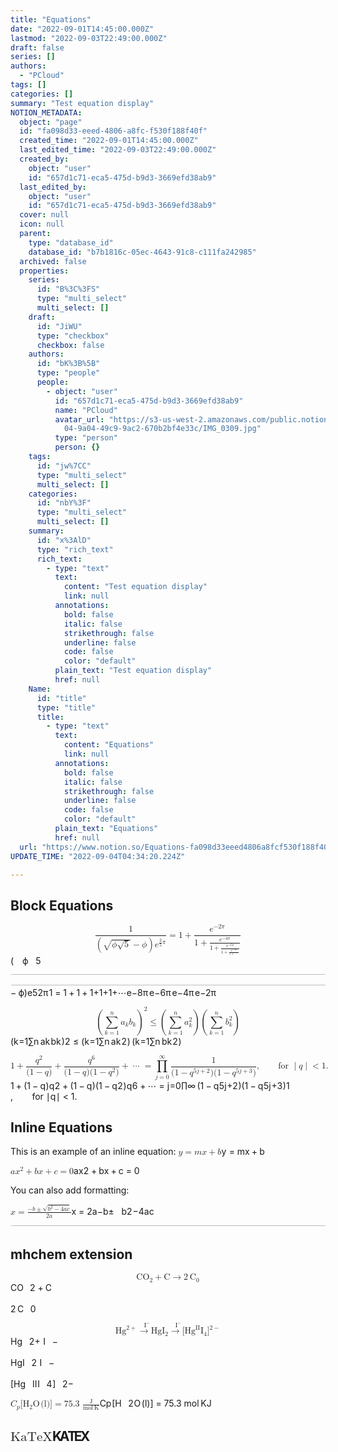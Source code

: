 ```yaml
---
title: "Equations"
date: "2022-09-01T14:45:00.000Z"
lastmod: "2022-09-03T22:49:00.000Z"
draft: false
series: []
authors:
  - "PCloud"
tags: []
categories: []
summary: "Test equation display"
NOTION_METADATA:
  object: "page"
  id: "fa098d33-eeed-4806-a8fc-f530f188f40f"
  created_time: "2022-09-01T14:45:00.000Z"
  last_edited_time: "2022-09-03T22:49:00.000Z"
  created_by:
    object: "user"
    id: "657d1c71-eca5-475d-b9d3-3669efd38ab9"
  last_edited_by:
    object: "user"
    id: "657d1c71-eca5-475d-b9d3-3669efd38ab9"
  cover: null
  icon: null
  parent:
    type: "database_id"
    database_id: "b7b1816c-05ec-4643-91c8-c111fa242985"
  archived: false
  properties:
    series:
      id: "B%3C%3FS"
      type: "multi_select"
      multi_select: []
    draft:
      id: "JiWU"
      type: "checkbox"
      checkbox: false
    authors:
      id: "bK%3B%5B"
      type: "people"
      people:
        - object: "user"
          id: "657d1c71-eca5-475d-b9d3-3669efd38ab9"
          name: "PCloud"
          avatar_url: "https://s3-us-west-2.amazonaws.com/public.notion-static.com/1a0f7d\
            04-9a04-49c9-9ac2-670b2bf4e33c/IMG_0309.jpg"
          type: "person"
          person: {}
    tags:
      id: "jw%7CC"
      type: "multi_select"
      multi_select: []
    categories:
      id: "nbY%3F"
      type: "multi_select"
      multi_select: []
    summary:
      id: "x%3AlD"
      type: "rich_text"
      rich_text:
        - type: "text"
          text:
            content: "Test equation display"
            link: null
          annotations:
            bold: false
            italic: false
            strikethrough: false
            underline: false
            code: false
            color: "default"
          plain_text: "Test equation display"
          href: null
    Name:
      id: "title"
      type: "title"
      title:
        - type: "text"
          text:
            content: "Equations"
            link: null
          annotations:
            bold: false
            italic: false
            strikethrough: false
            underline: false
            code: false
            color: "default"
          plain_text: "Equations"
          href: null
  url: "https://www.notion.so/Equations-fa098d33eeed4806a8fcf530f188f40f"
UPDATE_TIME: "2022-09-04T04:34:20.224Z"

---
```

<link rel="stylesheet" href="https://cdn.jsdelivr.net/npm/katex@0.16.2/dist/katex.min.css" integrity="sha384-bYdxxUwYipFNohQlHt0bjN/LCpueqWz13HufFEV1SUatKs1cm4L6fFgCi1jT643X" crossorigin="anonymous">


## Block Equations


<span class="katex-display"><span class="katex"><span class="katex-mathml"><math xmlns="http://www.w3.org/1998/Math/MathML" display="block"><semantics><mrow><mstyle scriptlevel="0" displaystyle="true"><mfrac><mn>1</mn><mrow><mo fence="true" stretchy="true" minsize="1.8em" maxsize="1.8em">(</mo><msqrt><mrow><mi>ϕ</mi><msqrt><mn>5</mn></msqrt></mrow></msqrt><mo>−</mo><mi>ϕ</mi><mo fence="true" stretchy="true" minsize="1.8em" maxsize="1.8em">)</mo><msup><mi>e</mi><mrow><mfrac><mn>2</mn><mn>5</mn></mfrac><mi>π</mi></mrow></msup></mrow></mfrac><mo>=</mo><mn>1</mn><mo>+</mo><mfrac><msup><mi>e</mi><mrow><mo>−</mo><mn>2</mn><mi>π</mi></mrow></msup><mrow><mn>1</mn><mo>+</mo><mfrac><msup><mi>e</mi><mrow><mo>−</mo><mn>4</mn><mi>π</mi></mrow></msup><mrow><mn>1</mn><mo>+</mo><mfrac><msup><mi>e</mi><mrow><mo>−</mo><mn>6</mn><mi>π</mi></mrow></msup><mrow><mn>1</mn><mo>+</mo><mfrac><msup><mi>e</mi><mrow><mo>−</mo><mn>8</mn><mi>π</mi></mrow></msup><mrow><mn>1</mn><mo>+</mo><mo>⋯</mo></mrow></mfrac></mrow></mfrac></mrow></mfrac></mrow></mfrac></mstyle></mrow><annotation encoding="application/x-tex">\displaystyle \frac{1}{\Bigl(\sqrt{\phi \sqrt{5}}-\phi\Bigr) e^{\frac25 \pi}} = 1+\frac{e^{-2\pi}} {1+\frac{e^{-4\pi}} {1+\frac{e^{-6\pi}} {1+\frac{e^{-8\pi}} {1+\cdots} } } }</annotation></semantics></math></span><span class="katex-html" aria-hidden="true"><span class="base"><span class="strut" style="height:3.0115em;vertical-align:-1.69em;"></span><span class="mord"><span class="mopen nulldelimiter"></span><span class="mfrac"><span class="vlist-t vlist-t2"><span class="vlist-r"><span class="vlist" style="height:1.3214em;"><span style="top:-2.11em;"><span class="pstrut" style="height:3.15em;"></span><span class="mord"><span class="mopen"><span class="delimsizing size2">(</span></span><span class="mord sqrt"><span class="vlist-t vlist-t2"><span class="vlist-r"><span class="vlist" style="height:1.0414em;"><span class="svg-align" style="top:-3.2em;"><span class="pstrut" style="height:3.2em;"></span><span class="mord" style="padding-left:1em;"><span class="mord mathnormal">ϕ</span><span class="mord sqrt"><span class="vlist-t vlist-t2"><span class="vlist-r"><span class="vlist" style="height:0.9072em;"><span class="svg-align" style="top:-3em;"><span class="pstrut" style="height:3em;"></span><span class="mord" style="padding-left:0.833em;"><span class="mord">5</span></span></span><span style="top:-2.8672em;"><span class="pstrut" style="height:3em;"></span><span class="hide-tail" style="min-width:0.853em;height:1.08em;"><svg xmlns="http://www.w3.org/2000/svg" width='400em' height='1.08em' viewBox='0 0 400000 1080' preserveAspectRatio='xMinYMin slice'><path d='M95,702
c-2.7,0,-7.17,-2.7,-13.5,-8c-5.8,-5.3,-9.5,-10,-9.5,-14
c0,-2,0.3,-3.3,1,-4c1.3,-2.7,23.83,-20.7,67.5,-54
c44.2,-33.3,65.8,-50.3,66.5,-51c1.3,-1.3,3,-2,5,-2c4.7,0,8.7,3.3,12,10
s173,378,173,378c0.7,0,35.3,-71,104,-213c68.7,-142,137.5,-285,206.5,-429
c69,-144,104.5,-217.7,106.5,-221
l0 -0
c5.3,-9.3,12,-14,20,-14
H400000v40H845.2724
s-225.272,467,-225.272,467s-235,486,-235,486c-2.7,4.7,-9,7,-19,7
c-6,0,-10,-1,-12,-3s-194,-422,-194,-422s-65,47,-65,47z
M834 80h400000v40h-400000z'/></svg></span></span></span><span class="vlist-s">​</span></span><span class="vlist-r"><span class="vlist" style="height:0.1328em;"><span></span></span></span></span></span></span></span><span style="top:-3.0014em;"><span class="pstrut" style="height:3.2em;"></span><span class="hide-tail" style="min-width:1.02em;height:1.28em;"><svg xmlns="http://www.w3.org/2000/svg" width='400em' height='1.28em' viewBox='0 0 400000 1296' preserveAspectRatio='xMinYMin slice'><path d='M263,681c0.7,0,18,39.7,52,119
c34,79.3,68.167,158.7,102.5,238c34.3,79.3,51.8,119.3,52.5,120
c340,-704.7,510.7,-1060.3,512,-1067
l0 -0
c4.7,-7.3,11,-11,19,-11
H40000v40H1012.3
s-271.3,567,-271.3,567c-38.7,80.7,-84,175,-136,283c-52,108,-89.167,185.3,-111.5,232
c-22.3,46.7,-33.8,70.3,-34.5,71c-4.7,4.7,-12.3,7,-23,7s-12,-1,-12,-1
s-109,-253,-109,-253c-72.7,-168,-109.3,-252,-110,-252c-10.7,8,-22,16.7,-34,26
c-22,17.3,-33.3,26,-34,26s-26,-26,-26,-26s76,-59,76,-59s76,-60,76,-60z
M1001 80h400000v40h-400000z'/></svg></span></span></span><span class="vlist-s">​</span></span><span class="vlist-r"><span class="vlist" style="height:0.1986em;"><span></span></span></span></span></span><span class="mspace" style="margin-right:0.2222em;"></span><span class="mbin">−</span><span class="mspace" style="margin-right:0.2222em;"></span><span class="mord mathnormal">ϕ</span><span class="mclose"><span class="delimsizing size2">)</span></span><span class="mord"><span class="mord mathnormal">e</span><span class="msupsub"><span class="vlist-t"><span class="vlist-r"><span class="vlist" style="height:0.9396em;"><span style="top:-3.3486em;margin-right:0.05em;"><span class="pstrut" style="height:3em;"></span><span class="sizing reset-size6 size3 mtight"><span class="mord mtight"><span class="mord mtight"><span class="mopen nulldelimiter sizing reset-size3 size6"></span><span class="mfrac"><span class="vlist-t vlist-t2"><span class="vlist-r"><span class="vlist" style="height:0.8443em;"><span style="top:-2.656em;"><span class="pstrut" style="height:3em;"></span><span class="sizing reset-size3 size1 mtight"><span class="mord mtight"><span class="mord mtight">5</span></span></span></span><span style="top:-3.2255em;"><span class="pstrut" style="height:3em;"></span><span class="frac-line mtight" style="border-bottom-width:0.049em;"></span></span><span style="top:-3.384em;"><span class="pstrut" style="height:3em;"></span><span class="sizing reset-size3 size1 mtight"><span class="mord mtight"><span class="mord mtight">2</span></span></span></span></span><span class="vlist-s">​</span></span><span class="vlist-r"><span class="vlist" style="height:0.344em;"><span></span></span></span></span></span><span class="mclose nulldelimiter sizing reset-size3 size6"></span></span><span class="mord mathnormal mtight" style="margin-right:0.03588em;">π</span></span></span></span></span></span></span></span></span></span></span><span style="top:-3.38em;"><span class="pstrut" style="height:3.15em;"></span><span class="frac-line" style="border-bottom-width:0.04em;"></span></span><span style="top:-3.827em;"><span class="pstrut" style="height:3.15em;"></span><span class="mord"><span class="mord">1</span></span></span></span><span class="vlist-s">​</span></span><span class="vlist-r"><span class="vlist" style="height:1.69em;"><span></span></span></span></span></span><span class="mclose nulldelimiter"></span></span><span class="mspace" style="margin-right:0.2778em;"></span><span class="mrel">=</span><span class="mspace" style="margin-right:0.2778em;"></span></span><span class="base"><span class="strut" style="height:0.7278em;vertical-align:-0.0833em;"></span><span class="mord">1</span><span class="mspace" style="margin-right:0.2222em;"></span><span class="mbin">+</span><span class="mspace" style="margin-right:0.2222em;"></span></span><span class="base"><span class="strut" style="height:3.6924em;vertical-align:-2.2013em;"></span><span class="mord"><span class="mopen nulldelimiter"></span><span class="mfrac"><span class="vlist-t vlist-t2"><span class="vlist-r"><span class="vlist" style="height:1.4911em;"><span style="top:-2.1936em;"><span class="pstrut" style="height:3em;"></span><span class="mord"><span class="mord">1</span><span class="mspace" style="margin-right:0.2222em;"></span><span class="mbin">+</span><span class="mspace" style="margin-right:0.2222em;"></span><span class="mord"><span class="mopen nulldelimiter"></span><span class="mfrac"><span class="vlist-t vlist-t2"><span class="vlist-r"><span class="vlist" style="height:0.9164em;"><span style="top:-2.452em;"><span class="pstrut" style="height:3em;"></span><span class="sizing reset-size6 size3 mtight"><span class="mord mtight"><span class="mord mtight">1</span><span class="mbin mtight">+</span><span class="mord mtight"><span class="mopen nulldelimiter sizing reset-size3 size6"></span><span class="mfrac"><span class="vlist-t vlist-t2"><span class="vlist-r"><span class="vlist" style="height:1.0543em;"><span style="top:-2.2298em;"><span class="pstrut" style="height:3em;"></span><span class="sizing reset-size3 size1 mtight"><span class="mord mtight"><span class="mord mtight">1</span><span class="mbin mtight">+</span><span class="mord mtight"><span class="mopen nulldelimiter sizing reset-size1 size6"></span><span class="mfrac"><span class="vlist-t vlist-t2"><span class="vlist-r"><span class="vlist" style="height:1.3254em;"><span style="top:-2.468em;"><span class="pstrut" style="height:3em;"></span><span class="mord mtight"><span class="mord mtight">1</span><span class="mbin mtight">+</span><span class="minner mtight">⋯</span></span></span><span style="top:-3.2255em;"><span class="pstrut" style="height:3em;"></span><span class="frac-line mtight" style="border-bottom-width:0.049em;"></span></span><span style="top:-3.387em;"><span class="pstrut" style="height:3em;"></span><span class="mord mtight"><span class="mord mtight"><span class="mord mathnormal mtight">e</span><span class="msupsub"><span class="vlist-t"><span class="vlist-r"><span class="vlist" style="height:0.9384em;"><span style="top:-2.9384em;margin-right:0.1em;"><span class="pstrut" style="height:2.6444em;"></span><span class="mord mtight"><span class="mord mtight">−</span><span class="mord mtight">8</span><span class="mord mathnormal mtight" style="margin-right:0.03588em;">π</span></span></span></span></span></span></span></span></span></span></span><span class="vlist-s">​</span></span><span class="vlist-r"><span class="vlist" style="height:0.6153em;"><span></span></span></span></span></span><span class="mclose nulldelimiter sizing reset-size1 size6"></span></span></span></span></span><span style="top:-3.2255em;"><span class="pstrut" style="height:3em;"></span><span class="frac-line mtight" style="border-bottom-width:0.049em;"></span></span><span style="top:-3.384em;"><span class="pstrut" style="height:3em;"></span><span class="sizing reset-size3 size1 mtight"><span class="mord mtight"><span class="mord mtight"><span class="mord mathnormal mtight">e</span><span class="msupsub"><span class="vlist-t"><span class="vlist-r"><span class="vlist" style="height:0.9384em;"><span style="top:-2.9384em;margin-right:0.1em;"><span class="pstrut" style="height:2.6444em;"></span><span class="mord mtight"><span class="mord mtight">−</span><span class="mord mtight">6</span><span class="mord mathnormal mtight" style="margin-right:0.03588em;">π</span></span></span></span></span></span></span></span></span></span></span></span><span class="vlist-s">​</span></span><span class="vlist-r"><span class="vlist" style="height:1.2098em;"><span></span></span></span></span></span><span class="mclose nulldelimiter sizing reset-size3 size6"></span></span></span></span></span><span style="top:-3.23em;"><span class="pstrut" style="height:3em;"></span><span class="frac-line" style="border-bottom-width:0.04em;"></span></span><span style="top:-3.394em;"><span class="pstrut" style="height:3em;"></span><span class="sizing reset-size6 size3 mtight"><span class="mord mtight"><span class="mord mtight"><span class="mord mathnormal mtight">e</span><span class="msupsub"><span class="vlist-t"><span class="vlist-r"><span class="vlist" style="height:0.7463em;"><span style="top:-2.786em;margin-right:0.0714em;"><span class="pstrut" style="height:2.5em;"></span><span class="sizing reset-size3 size1 mtight"><span class="mord mtight"><span class="mord mtight">−</span><span class="mord mtight">4</span><span class="mord mathnormal mtight" style="margin-right:0.03588em;">π</span></span></span></span></span></span></span></span></span></span></span></span></span><span class="vlist-s">​</span></span><span class="vlist-r"><span class="vlist" style="height:1.3949em;"><span></span></span></span></span></span><span class="mclose nulldelimiter"></span></span></span></span><span style="top:-3.23em;"><span class="pstrut" style="height:3em;"></span><span class="frac-line" style="border-bottom-width:0.04em;"></span></span><span style="top:-3.677em;"><span class="pstrut" style="height:3em;"></span><span class="mord"><span class="mord"><span class="mord mathnormal">e</span><span class="msupsub"><span class="vlist-t"><span class="vlist-r"><span class="vlist" style="height:0.8141em;"><span style="top:-3.063em;margin-right:0.05em;"><span class="pstrut" style="height:2.7em;"></span><span class="sizing reset-size6 size3 mtight"><span class="mord mtight"><span class="mord mtight">−</span><span class="mord mtight">2</span><span class="mord mathnormal mtight" style="margin-right:0.03588em;">π</span></span></span></span></span></span></span></span></span></span></span></span><span class="vlist-s">​</span></span><span class="vlist-r"><span class="vlist" style="height:2.2013em;"><span></span></span></span></span></span><span class="mclose nulldelimiter"></span></span></span></span></span></span>


<span class="katex-display"><span class="katex"><span class="katex-mathml"><math xmlns="http://www.w3.org/1998/Math/MathML" display="block"><semantics><mrow><mstyle scriptlevel="0" displaystyle="true"><msup><mrow><mo fence="true">(</mo><munderover><mo>∑</mo><mrow><mi>k</mi><mo>=</mo><mn>1</mn></mrow><mi>n</mi></munderover><msub><mi>a</mi><mi>k</mi></msub><msub><mi>b</mi><mi>k</mi></msub><mo fence="true">)</mo></mrow><mn>2</mn></msup><mo>≤</mo><mrow><mo fence="true">(</mo><munderover><mo>∑</mo><mrow><mi>k</mi><mo>=</mo><mn>1</mn></mrow><mi>n</mi></munderover><msubsup><mi>a</mi><mi>k</mi><mn>2</mn></msubsup><mo fence="true">)</mo></mrow><mrow><mo fence="true">(</mo><munderover><mo>∑</mo><mrow><mi>k</mi><mo>=</mo><mn>1</mn></mrow><mi>n</mi></munderover><msubsup><mi>b</mi><mi>k</mi><mn>2</mn></msubsup><mo fence="true">)</mo></mrow></mstyle></mrow><annotation encoding="application/x-tex">\displaystyle \left( \sum_{k=1}^n a_k b_k \right)^2 \leq \left( \sum_{k=1}^n a_k^2 \right) \left( \sum_{k=1}^n b_k^2 \right)</annotation></semantics></math></span><span class="katex-html" aria-hidden="true"><span class="base"><span class="strut" style="height:3.2561em;vertical-align:-1.3021em;"></span><span class="minner"><span class="minner"><span class="mopen delimcenter" style="top:0em;"><span class="delimsizing size4">(</span></span><span class="mop op-limits"><span class="vlist-t vlist-t2"><span class="vlist-r"><span class="vlist" style="height:1.6514em;"><span style="top:-1.8479em;margin-left:0em;"><span class="pstrut" style="height:3.05em;"></span><span class="sizing reset-size6 size3 mtight"><span class="mord mtight"><span class="mord mathnormal mtight" style="margin-right:0.03148em;">k</span><span class="mrel mtight">=</span><span class="mord mtight">1</span></span></span></span><span style="top:-3.05em;"><span class="pstrut" style="height:3.05em;"></span><span><span class="mop op-symbol large-op">∑</span></span></span><span style="top:-4.3em;margin-left:0em;"><span class="pstrut" style="height:3.05em;"></span><span class="sizing reset-size6 size3 mtight"><span class="mord mathnormal mtight">n</span></span></span></span><span class="vlist-s">​</span></span><span class="vlist-r"><span class="vlist" style="height:1.3021em;"><span></span></span></span></span></span><span class="mspace" style="margin-right:0.1667em;"></span><span class="mord"><span class="mord mathnormal">a</span><span class="msupsub"><span class="vlist-t vlist-t2"><span class="vlist-r"><span class="vlist" style="height:0.3361em;"><span style="top:-2.55em;margin-left:0em;margin-right:0.05em;"><span class="pstrut" style="height:2.7em;"></span><span class="sizing reset-size6 size3 mtight"><span class="mord mathnormal mtight" style="margin-right:0.03148em;">k</span></span></span></span><span class="vlist-s">​</span></span><span class="vlist-r"><span class="vlist" style="height:0.15em;"><span></span></span></span></span></span></span><span class="mord"><span class="mord mathnormal">b</span><span class="msupsub"><span class="vlist-t vlist-t2"><span class="vlist-r"><span class="vlist" style="height:0.3361em;"><span style="top:-2.55em;margin-left:0em;margin-right:0.05em;"><span class="pstrut" style="height:2.7em;"></span><span class="sizing reset-size6 size3 mtight"><span class="mord mathnormal mtight" style="margin-right:0.03148em;">k</span></span></span></span><span class="vlist-s">​</span></span><span class="vlist-r"><span class="vlist" style="height:0.15em;"><span></span></span></span></span></span></span><span class="mclose delimcenter" style="top:0em;"><span class="delimsizing size4">)</span></span></span><span class="msupsub"><span class="vlist-t"><span class="vlist-r"><span class="vlist" style="height:1.954em;"><span style="top:-4.2029em;margin-right:0.05em;"><span class="pstrut" style="height:2.7em;"></span><span class="sizing reset-size6 size3 mtight"><span class="mord mtight">2</span></span></span></span></span></span></span></span><span class="mspace" style="margin-right:0.2778em;"></span><span class="mrel">≤</span><span class="mspace" style="margin-right:0.2778em;"></span></span><span class="base"><span class="strut" style="height:3.0521em;vertical-align:-1.3021em;"></span><span class="minner"><span class="mopen delimcenter" style="top:0em;"><span class="delimsizing size4">(</span></span><span class="mop op-limits"><span class="vlist-t vlist-t2"><span class="vlist-r"><span class="vlist" style="height:1.6514em;"><span style="top:-1.8479em;margin-left:0em;"><span class="pstrut" style="height:3.05em;"></span><span class="sizing reset-size6 size3 mtight"><span class="mord mtight"><span class="mord mathnormal mtight" style="margin-right:0.03148em;">k</span><span class="mrel mtight">=</span><span class="mord mtight">1</span></span></span></span><span style="top:-3.05em;"><span class="pstrut" style="height:3.05em;"></span><span><span class="mop op-symbol large-op">∑</span></span></span><span style="top:-4.3em;margin-left:0em;"><span class="pstrut" style="height:3.05em;"></span><span class="sizing reset-size6 size3 mtight"><span class="mord mathnormal mtight">n</span></span></span></span><span class="vlist-s">​</span></span><span class="vlist-r"><span class="vlist" style="height:1.3021em;"><span></span></span></span></span></span><span class="mspace" style="margin-right:0.1667em;"></span><span class="mord"><span class="mord mathnormal">a</span><span class="msupsub"><span class="vlist-t vlist-t2"><span class="vlist-r"><span class="vlist" style="height:0.8641em;"><span style="top:-2.453em;margin-left:0em;margin-right:0.05em;"><span class="pstrut" style="height:2.7em;"></span><span class="sizing reset-size6 size3 mtight"><span class="mord mathnormal mtight" style="margin-right:0.03148em;">k</span></span></span><span style="top:-3.113em;margin-right:0.05em;"><span class="pstrut" style="height:2.7em;"></span><span class="sizing reset-size6 size3 mtight"><span class="mord mtight">2</span></span></span></span><span class="vlist-s">​</span></span><span class="vlist-r"><span class="vlist" style="height:0.247em;"><span></span></span></span></span></span></span><span class="mclose delimcenter" style="top:0em;"><span class="delimsizing size4">)</span></span></span><span class="mspace" style="margin-right:0.1667em;"></span><span class="minner"><span class="mopen delimcenter" style="top:0em;"><span class="delimsizing size4">(</span></span><span class="mop op-limits"><span class="vlist-t vlist-t2"><span class="vlist-r"><span class="vlist" style="height:1.6514em;"><span style="top:-1.8479em;margin-left:0em;"><span class="pstrut" style="height:3.05em;"></span><span class="sizing reset-size6 size3 mtight"><span class="mord mtight"><span class="mord mathnormal mtight" style="margin-right:0.03148em;">k</span><span class="mrel mtight">=</span><span class="mord mtight">1</span></span></span></span><span style="top:-3.05em;"><span class="pstrut" style="height:3.05em;"></span><span><span class="mop op-symbol large-op">∑</span></span></span><span style="top:-4.3em;margin-left:0em;"><span class="pstrut" style="height:3.05em;"></span><span class="sizing reset-size6 size3 mtight"><span class="mord mathnormal mtight">n</span></span></span></span><span class="vlist-s">​</span></span><span class="vlist-r"><span class="vlist" style="height:1.3021em;"><span></span></span></span></span></span><span class="mspace" style="margin-right:0.1667em;"></span><span class="mord"><span class="mord mathnormal">b</span><span class="msupsub"><span class="vlist-t vlist-t2"><span class="vlist-r"><span class="vlist" style="height:0.8641em;"><span style="top:-2.453em;margin-left:0em;margin-right:0.05em;"><span class="pstrut" style="height:2.7em;"></span><span class="sizing reset-size6 size3 mtight"><span class="mord mathnormal mtight" style="margin-right:0.03148em;">k</span></span></span><span style="top:-3.113em;margin-right:0.05em;"><span class="pstrut" style="height:2.7em;"></span><span class="sizing reset-size6 size3 mtight"><span class="mord mtight">2</span></span></span></span><span class="vlist-s">​</span></span><span class="vlist-r"><span class="vlist" style="height:0.247em;"><span></span></span></span></span></span></span><span class="mclose delimcenter" style="top:0em;"><span class="delimsizing size4">)</span></span></span></span></span></span></span>


<span class="katex-display"><span class="katex"><span class="katex-mathml"><math xmlns="http://www.w3.org/1998/Math/MathML" display="block"><semantics><mrow><mstyle scriptlevel="0" displaystyle="true"><mrow><mn>1</mn><mo>+</mo><mfrac><msup><mi>q</mi><mn>2</mn></msup><mrow><mo stretchy="false">(</mo><mn>1</mn><mo>−</mo><mi>q</mi><mo stretchy="false">)</mo></mrow></mfrac><mo>+</mo><mfrac><msup><mi>q</mi><mn>6</mn></msup><mrow><mo stretchy="false">(</mo><mn>1</mn><mo>−</mo><mi>q</mi><mo stretchy="false">)</mo><mo stretchy="false">(</mo><mn>1</mn><mo>−</mo><msup><mi>q</mi><mn>2</mn></msup><mo stretchy="false">)</mo></mrow></mfrac><mo>+</mo><mo>⋯</mo></mrow><mo>=</mo><munderover><mo>∏</mo><mrow><mi>j</mi><mo>=</mo><mn>0</mn></mrow><mi mathvariant="normal">∞</mi></munderover><mfrac><mn>1</mn><mrow><mo stretchy="false">(</mo><mn>1</mn><mo>−</mo><msup><mi>q</mi><mrow><mn>5</mn><mi>j</mi><mo>+</mo><mn>2</mn></mrow></msup><mo stretchy="false">)</mo><mo stretchy="false">(</mo><mn>1</mn><mo>−</mo><msup><mi>q</mi><mrow><mn>5</mn><mi>j</mi><mo>+</mo><mn>3</mn></mrow></msup><mo stretchy="false">)</mo></mrow></mfrac><mo separator="true">,</mo><mspace width="1em"/><mspace width="1em"/><mtext>for </mtext><mo stretchy="false">∣</mo><mi>q</mi><mo stretchy="false">∣</mo><mo>&lt;</mo><mn>1.</mn></mstyle></mrow><annotation encoding="application/x-tex">\displaystyle {1 +  \frac{q^2}{(1-q)}+\frac{q^6}{(1-q)(1-q^2)}+\cdots }= \prod_{j=0}^{\infty}\frac{1}{(1-q^{5j+2})(1-q^{5j+3})}, \quad\quad \text{for }\lvert q\rvert&lt;1.</annotation></semantics></math></span><span class="katex-html" aria-hidden="true"><span class="base"><span class="strut" style="height:2.4271em;vertical-align:-0.936em;"></span><span class="mord"><span class="mord">1</span><span class="mspace" style="margin-right:0.2222em;"></span><span class="mbin">+</span><span class="mspace" style="margin-right:0.2222em;"></span><span class="mord"><span class="mopen nulldelimiter"></span><span class="mfrac"><span class="vlist-t vlist-t2"><span class="vlist-r"><span class="vlist" style="height:1.4911em;"><span style="top:-2.314em;"><span class="pstrut" style="height:3em;"></span><span class="mord"><span class="mopen">(</span><span class="mord">1</span><span class="mspace" style="margin-right:0.2222em;"></span><span class="mbin">−</span><span class="mspace" style="margin-right:0.2222em;"></span><span class="mord mathnormal" style="margin-right:0.03588em;">q</span><span class="mclose">)</span></span></span><span style="top:-3.23em;"><span class="pstrut" style="height:3em;"></span><span class="frac-line" style="border-bottom-width:0.04em;"></span></span><span style="top:-3.677em;"><span class="pstrut" style="height:3em;"></span><span class="mord"><span class="mord"><span class="mord mathnormal" style="margin-right:0.03588em;">q</span><span class="msupsub"><span class="vlist-t"><span class="vlist-r"><span class="vlist" style="height:0.8141em;"><span style="top:-3.063em;margin-right:0.05em;"><span class="pstrut" style="height:2.7em;"></span><span class="sizing reset-size6 size3 mtight"><span class="mord mtight">2</span></span></span></span></span></span></span></span></span></span></span><span class="vlist-s">​</span></span><span class="vlist-r"><span class="vlist" style="height:0.936em;"><span></span></span></span></span></span><span class="mclose nulldelimiter"></span></span><span class="mspace" style="margin-right:0.2222em;"></span><span class="mbin">+</span><span class="mspace" style="margin-right:0.2222em;"></span><span class="mord"><span class="mopen nulldelimiter"></span><span class="mfrac"><span class="vlist-t vlist-t2"><span class="vlist-r"><span class="vlist" style="height:1.4911em;"><span style="top:-2.314em;"><span class="pstrut" style="height:3em;"></span><span class="mord"><span class="mopen">(</span><span class="mord">1</span><span class="mspace" style="margin-right:0.2222em;"></span><span class="mbin">−</span><span class="mspace" style="margin-right:0.2222em;"></span><span class="mord mathnormal" style="margin-right:0.03588em;">q</span><span class="mclose">)</span><span class="mopen">(</span><span class="mord">1</span><span class="mspace" style="margin-right:0.2222em;"></span><span class="mbin">−</span><span class="mspace" style="margin-right:0.2222em;"></span><span class="mord"><span class="mord mathnormal" style="margin-right:0.03588em;">q</span><span class="msupsub"><span class="vlist-t"><span class="vlist-r"><span class="vlist" style="height:0.7401em;"><span style="top:-2.989em;margin-right:0.05em;"><span class="pstrut" style="height:2.7em;"></span><span class="sizing reset-size6 size3 mtight"><span class="mord mtight">2</span></span></span></span></span></span></span></span><span class="mclose">)</span></span></span><span style="top:-3.23em;"><span class="pstrut" style="height:3em;"></span><span class="frac-line" style="border-bottom-width:0.04em;"></span></span><span style="top:-3.677em;"><span class="pstrut" style="height:3em;"></span><span class="mord"><span class="mord"><span class="mord mathnormal" style="margin-right:0.03588em;">q</span><span class="msupsub"><span class="vlist-t"><span class="vlist-r"><span class="vlist" style="height:0.8141em;"><span style="top:-3.063em;margin-right:0.05em;"><span class="pstrut" style="height:2.7em;"></span><span class="sizing reset-size6 size3 mtight"><span class="mord mtight">6</span></span></span></span></span></span></span></span></span></span></span><span class="vlist-s">​</span></span><span class="vlist-r"><span class="vlist" style="height:0.936em;"><span></span></span></span></span></span><span class="mclose nulldelimiter"></span></span><span class="mspace" style="margin-right:0.2222em;"></span><span class="mbin">+</span><span class="mspace" style="margin-right:0.2222em;"></span><span class="minner">⋯</span></span><span class="mspace" style="margin-right:0.2778em;"></span><span class="mrel">=</span><span class="mspace" style="margin-right:0.2778em;"></span></span><span class="base"><span class="strut" style="height:3.0652em;vertical-align:-1.4138em;"></span><span class="mop op-limits"><span class="vlist-t vlist-t2"><span class="vlist-r"><span class="vlist" style="height:1.6514em;"><span style="top:-1.8723em;margin-left:0em;"><span class="pstrut" style="height:3.05em;"></span><span class="sizing reset-size6 size3 mtight"><span class="mord mtight"><span class="mord mathnormal mtight" style="margin-right:0.05724em;">j</span><span class="mrel mtight">=</span><span class="mord mtight">0</span></span></span></span><span style="top:-3.05em;"><span class="pstrut" style="height:3.05em;"></span><span><span class="mop op-symbol large-op">∏</span></span></span><span style="top:-4.3em;margin-left:0em;"><span class="pstrut" style="height:3.05em;"></span><span class="sizing reset-size6 size3 mtight"><span class="mord mtight"><span class="mord mtight">∞</span></span></span></span></span><span class="vlist-s">​</span></span><span class="vlist-r"><span class="vlist" style="height:1.4138em;"><span></span></span></span></span></span><span class="mspace" style="margin-right:0.1667em;"></span><span class="mord"><span class="mopen nulldelimiter"></span><span class="mfrac"><span class="vlist-t vlist-t2"><span class="vlist-r"><span class="vlist" style="height:1.3214em;"><span style="top:-2.314em;"><span class="pstrut" style="height:3em;"></span><span class="mord"><span class="mopen">(</span><span class="mord">1</span><span class="mspace" style="margin-right:0.2222em;"></span><span class="mbin">−</span><span class="mspace" style="margin-right:0.2222em;"></span><span class="mord"><span class="mord mathnormal" style="margin-right:0.03588em;">q</span><span class="msupsub"><span class="vlist-t"><span class="vlist-r"><span class="vlist" style="height:0.7507em;"><span style="top:-2.989em;margin-right:0.05em;"><span class="pstrut" style="height:2.7em;"></span><span class="sizing reset-size6 size3 mtight"><span class="mord mtight"><span class="mord mtight">5</span><span class="mord mathnormal mtight" style="margin-right:0.05724em;">j</span><span class="mbin mtight">+</span><span class="mord mtight">2</span></span></span></span></span></span></span></span></span><span class="mclose">)</span><span class="mopen">(</span><span class="mord">1</span><span class="mspace" style="margin-right:0.2222em;"></span><span class="mbin">−</span><span class="mspace" style="margin-right:0.2222em;"></span><span class="mord"><span class="mord mathnormal" style="margin-right:0.03588em;">q</span><span class="msupsub"><span class="vlist-t"><span class="vlist-r"><span class="vlist" style="height:0.7507em;"><span style="top:-2.989em;margin-right:0.05em;"><span class="pstrut" style="height:2.7em;"></span><span class="sizing reset-size6 size3 mtight"><span class="mord mtight"><span class="mord mtight">5</span><span class="mord mathnormal mtight" style="margin-right:0.05724em;">j</span><span class="mbin mtight">+</span><span class="mord mtight">3</span></span></span></span></span></span></span></span></span><span class="mclose">)</span></span></span><span style="top:-3.23em;"><span class="pstrut" style="height:3em;"></span><span class="frac-line" style="border-bottom-width:0.04em;"></span></span><span style="top:-3.677em;"><span class="pstrut" style="height:3em;"></span><span class="mord"><span class="mord">1</span></span></span></span><span class="vlist-s">​</span></span><span class="vlist-r"><span class="vlist" style="height:0.936em;"><span></span></span></span></span></span><span class="mclose nulldelimiter"></span></span><span class="mpunct">,</span><span class="mspace" style="margin-right:1em;"></span><span class="mspace" style="margin-right:1em;"></span><span class="mspace" style="margin-right:0.1667em;"></span><span class="mord text"><span class="mord">for </span></span><span class="mopen">∣</span><span class="mord mathnormal" style="margin-right:0.03588em;">q</span><span class="mclose">∣</span><span class="mspace" style="margin-right:0.2778em;"></span><span class="mrel">&lt;</span><span class="mspace" style="margin-right:0.2778em;"></span></span><span class="base"><span class="strut" style="height:0.6444em;"></span><span class="mord">1.</span></span></span></span></span>


## Inline Equations


This is an example of an inline equation: <span class="katex"><span class="katex-mathml"><math xmlns="http://www.w3.org/1998/Math/MathML"><semantics><mrow><mi>y</mi><mo>=</mo><mi>m</mi><mi>x</mi><mo>+</mo><mi>b</mi></mrow><annotation encoding="application/x-tex">y = mx + b</annotation></semantics></math></span><span class="katex-html" aria-hidden="true"><span class="base"><span class="strut" style="height:0.625em;vertical-align:-0.1944em;"></span><span class="mord mathnormal" style="margin-right:0.03588em;">y</span><span class="mspace" style="margin-right:0.2778em;"></span><span class="mrel">=</span><span class="mspace" style="margin-right:0.2778em;"></span></span><span class="base"><span class="strut" style="height:0.6667em;vertical-align:-0.0833em;"></span><span class="mord mathnormal">m</span><span class="mord mathnormal">x</span><span class="mspace" style="margin-right:0.2222em;"></span><span class="mbin">+</span><span class="mspace" style="margin-right:0.2222em;"></span></span><span class="base"><span class="strut" style="height:0.6944em;"></span><span class="mord mathnormal">b</span></span></span></span>


<span class="katex"><span class="katex-mathml"><math xmlns="http://www.w3.org/1998/Math/MathML"><semantics><mrow><mi>a</mi><msup><mi>x</mi><mn>2</mn></msup><mo>+</mo><mi>b</mi><mi>x</mi><mo>+</mo><mi>c</mi><mo>=</mo><mn>0</mn></mrow><annotation encoding="application/x-tex">ax^2+bx+c=0</annotation></semantics></math></span><span class="katex-html" aria-hidden="true"><span class="base"><span class="strut" style="height:0.8974em;vertical-align:-0.0833em;"></span><span class="mord mathnormal">a</span><span class="mord"><span class="mord mathnormal">x</span><span class="msupsub"><span class="vlist-t"><span class="vlist-r"><span class="vlist" style="height:0.8141em;"><span style="top:-3.063em;margin-right:0.05em;"><span class="pstrut" style="height:2.7em;"></span><span class="sizing reset-size6 size3 mtight"><span class="mord mtight">2</span></span></span></span></span></span></span></span><span class="mspace" style="margin-right:0.2222em;"></span><span class="mbin">+</span><span class="mspace" style="margin-right:0.2222em;"></span></span><span class="base"><span class="strut" style="height:0.7778em;vertical-align:-0.0833em;"></span><span class="mord mathnormal">b</span><span class="mord mathnormal">x</span><span class="mspace" style="margin-right:0.2222em;"></span><span class="mbin">+</span><span class="mspace" style="margin-right:0.2222em;"></span></span><span class="base"><span class="strut" style="height:0.4306em;"></span><span class="mord mathnormal">c</span><span class="mspace" style="margin-right:0.2778em;"></span><span class="mrel">=</span><span class="mspace" style="margin-right:0.2778em;"></span></span><span class="base"><span class="strut" style="height:0.6444em;"></span><span class="mord">0</span></span></span></span>


You can also add formatting:


<span class="katex"><span class="katex-mathml"><math xmlns="http://www.w3.org/1998/Math/MathML"><semantics><mrow><mi>x</mi><mo>=</mo><mfrac><mrow><mo>−</mo><mi>b</mi><mo>±</mo><msqrt><mrow><msup><mi>b</mi><mn>2</mn></msup><mo>−</mo><mn>4</mn><mi>a</mi><mi>c</mi></mrow></msqrt></mrow><mrow><mn>2</mn><mi>a</mi></mrow></mfrac></mrow><annotation encoding="application/x-tex">x = \frac{-b \pm \sqrt{b^2 - 4ac}}{2a}</annotation></semantics></math></span><span class="katex-html" aria-hidden="true"><span class="base"><span class="strut" style="height:0.4306em;"></span><span class="mord mathnormal">x</span><span class="mspace" style="margin-right:0.2778em;"></span><span class="mrel">=</span><span class="mspace" style="margin-right:0.2778em;"></span></span><span class="base"><span class="strut" style="height:1.3845em;vertical-align:-0.345em;"></span><span class="mord"><span class="mopen nulldelimiter"></span><span class="mfrac"><span class="vlist-t vlist-t2"><span class="vlist-r"><span class="vlist" style="height:1.0395em;"><span style="top:-2.655em;"><span class="pstrut" style="height:3em;"></span><span class="sizing reset-size6 size3 mtight"><span class="mord mtight"><span class="mord mtight">2</span><span class="mord mathnormal mtight">a</span></span></span></span><span style="top:-3.23em;"><span class="pstrut" style="height:3em;"></span><span class="frac-line" style="border-bottom-width:0.04em;"></span></span><span style="top:-3.394em;"><span class="pstrut" style="height:3em;"></span><span class="sizing reset-size6 size3 mtight"><span class="mord mtight"><span class="mord mtight">−</span><span class="mord mathnormal mtight">b</span><span class="mbin mtight">±</span><span class="mord sqrt mtight"><span class="vlist-t vlist-t2"><span class="vlist-r"><span class="vlist" style="height:0.9221em;"><span class="svg-align" style="top:-3em;"><span class="pstrut" style="height:3em;"></span><span class="mord mtight" style="padding-left:0.833em;"><span class="mord mtight"><span class="mord mathnormal mtight">b</span><span class="msupsub"><span class="vlist-t"><span class="vlist-r"><span class="vlist" style="height:0.7463em;"><span style="top:-2.786em;margin-right:0.0714em;"><span class="pstrut" style="height:2.5em;"></span><span class="sizing reset-size3 size1 mtight"><span class="mord mtight">2</span></span></span></span></span></span></span></span><span class="mbin mtight">−</span><span class="mord mtight">4</span><span class="mord mathnormal mtight">a</span><span class="mord mathnormal mtight">c</span></span></span><span style="top:-2.8821em;"><span class="pstrut" style="height:3em;"></span><span class="hide-tail mtight" style="min-width:0.853em;height:1.08em;"><svg xmlns="http://www.w3.org/2000/svg" width='400em' height='1.08em' viewBox='0 0 400000 1080' preserveAspectRatio='xMinYMin slice'><path d='M95,702
c-2.7,0,-7.17,-2.7,-13.5,-8c-5.8,-5.3,-9.5,-10,-9.5,-14
c0,-2,0.3,-3.3,1,-4c1.3,-2.7,23.83,-20.7,67.5,-54
c44.2,-33.3,65.8,-50.3,66.5,-51c1.3,-1.3,3,-2,5,-2c4.7,0,8.7,3.3,12,10
s173,378,173,378c0.7,0,35.3,-71,104,-213c68.7,-142,137.5,-285,206.5,-429
c69,-144,104.5,-217.7,106.5,-221
l0 -0
c5.3,-9.3,12,-14,20,-14
H400000v40H845.2724
s-225.272,467,-225.272,467s-235,486,-235,486c-2.7,4.7,-9,7,-19,7
c-6,0,-10,-1,-12,-3s-194,-422,-194,-422s-65,47,-65,47z
M834 80h400000v40h-400000z'/></svg></span></span></span><span class="vlist-s">​</span></span><span class="vlist-r"><span class="vlist" style="height:0.1179em;"><span></span></span></span></span></span></span></span></span></span><span class="vlist-s">​</span></span><span class="vlist-r"><span class="vlist" style="height:0.345em;"><span></span></span></span></span></span><span class="mclose nulldelimiter"></span></span></span></span></span>


## **mhchem extension**


<span class="katex-display"><span class="katex"><span class="katex-mathml"><math xmlns="http://www.w3.org/1998/Math/MathML" display="block"><semantics><mrow><mrow><mi mathvariant="normal">C</mi><mi mathvariant="normal">O</mi></mrow><msub><mpadded width="0px"><mphantom><mi>X</mi></mphantom></mpadded><mpadded height="0px"><mn>2</mn></mpadded></msub><mrow></mrow><mo>+</mo><mrow></mrow><mi mathvariant="normal">C</mi><mover><mo stretchy="true" minsize="3.0em">→</mo><mpadded width="+0.6em" lspace="0.3em"><mrow></mrow></mpadded></mover><mn>2</mn><mtext> </mtext><mi mathvariant="normal">C</mi><msub><mpadded width="0px"><mphantom><mi>X</mi></mphantom></mpadded><mpadded height="0px"><mn>0</mn></mpadded></msub></mrow><annotation encoding="application/x-tex">\ce{CO2 + C -&gt; 2 C0}</annotation></semantics></math></span><span class="katex-html" aria-hidden="true"><span class="base"><span class="strut" style="height:0.8333em;vertical-align:-0.15em;"></span><span class="mord"><span class="mord"><span class="mord mathrm">CO</span></span><span class="mord"><span class="mord"><span class="mord rlap"><span class="inner"><span class="mord" style="color:transparent;"><span class="mord mathnormal" style="margin-right:0.07847em;color:transparent;">X</span></span></span><span class="fix"></span></span></span><span class="msupsub"><span class="vlist-t vlist-t2"><span class="vlist-r"><span class="vlist" style="height:-0.15em;"><span style="top:-2.55em;margin-right:0.05em;"><span class="pstrut" style="height:2.7em;"></span><span class="sizing reset-size6 size3 mtight"><span class="mord mtight"><span class="mord mtight"><span class="vlist-t"><span class="vlist-r"><span class="vlist" style="height:0em;"><span style="top:-2.7em;"><span class="pstrut" style="height:2.7em;"></span><span><span class="mord mtight"><span class="mord mtight">2</span></span></span></span></span></span></span></span></span></span></span></span><span class="vlist-s">​</span></span><span class="vlist-r"><span class="vlist" style="height:0.15em;"><span></span></span></span></span></span></span><span class="mord"></span><span class="mspace" style="margin-right:0.2222em;"></span><span class="mbin">+</span><span class="mspace" style="margin-right:0.2222em;"></span><span class="mord"></span><span class="mord mathrm">C</span><span class="mspace" style="margin-right:0.2778em;"></span><span class="mrel x-arrow"><span class="vlist-t vlist-t2"><span class="vlist-r"><span class="vlist" style="height:0.622em;"><span style="top:-3.144em;"><span class="pstrut" style="height:2.522em;"></span><span class="sizing reset-size6 size3 mtight x-arrow-pad"><span class="mord mtight"></span></span></span><span class="svg-align" style="top:-2.511em;"><span class="pstrut" style="height:2.522em;"></span><span class="hide-tail" style="height:0.522em;min-width:1.469em;"><svg xmlns="http://www.w3.org/2000/svg" width='400em' height='0.522em' viewBox='0 0 400000 522' preserveAspectRatio='xMaxYMin slice'><path d='M0 241v40h399891c-47.3 35.3-84 78-110 128
-16.7 32-27.7 63.7-33 95 0 1.3-.2 2.7-.5 4-.3 1.3-.5 2.3-.5 3 0 7.3 6.7 11 20
 11 8 0 13.2-.8 15.5-2.5 2.3-1.7 4.2-5.5 5.5-11.5 2-13.3 5.7-27 11-41 14.7-44.7
 39-84.5 73-119.5s73.7-60.2 119-75.5c6-2 9-5.7 9-11s-3-9-9-11c-45.3-15.3-85
-40.5-119-75.5s-58.3-74.8-73-119.5c-4.7-14-8.3-27.3-11-40-1.3-6.7-3.2-10.8-5.5
-12.5-2.3-1.7-7.5-2.5-15.5-2.5-14 0-21 3.7-21 11 0 2 2 10.3 6 25 20.7 83.3 67
 151.7 139 205zm0 0v40h399900v-40z'/></svg></span></span></span><span class="vlist-s">​</span></span><span class="vlist-r"><span class="vlist" style="height:0.011em;"><span></span></span></span></span></span><span class="mspace" style="margin-right:0.2778em;"></span><span class="mord">2</span><span class="mspace" style="margin-right:0.1667em;"></span><span class="mord mathrm">C</span><span class="mord"><span class="mord"><span class="mord rlap"><span class="inner"><span class="mord" style="color:transparent;"><span class="mord mathnormal" style="margin-right:0.07847em;color:transparent;">X</span></span></span><span class="fix"></span></span></span><span class="msupsub"><span class="vlist-t vlist-t2"><span class="vlist-r"><span class="vlist" style="height:-0.15em;"><span style="top:-2.55em;margin-right:0.05em;"><span class="pstrut" style="height:2.7em;"></span><span class="sizing reset-size6 size3 mtight"><span class="mord mtight"><span class="mord mtight"><span class="vlist-t"><span class="vlist-r"><span class="vlist" style="height:0em;"><span style="top:-2.7em;"><span class="pstrut" style="height:2.7em;"></span><span><span class="mord mtight"><span class="mord mtight">0</span></span></span></span></span></span></span></span></span></span></span></span><span class="vlist-s">​</span></span><span class="vlist-r"><span class="vlist" style="height:0.15em;"><span></span></span></span></span></span></span></span></span></span></span></span>


<span class="katex-display"><span class="katex"><span class="katex-mathml"><math xmlns="http://www.w3.org/1998/Math/MathML" display="block"><semantics><mrow><mrow><mi mathvariant="normal">H</mi><mi mathvariant="normal">g</mi></mrow><msup><mpadded width="0px"><mphantom><mi>X</mi></mphantom></mpadded><mrow><mn>2</mn><mo>+</mo></mrow></msup><mover><mo stretchy="true" minsize="3.0em">→</mo><mpadded width="+0.6em" lspace="0.3em"><mrow><mi mathvariant="normal">I</mi><msup><mpadded width="0px"><mphantom><mi>X</mi></mphantom></mpadded><mo lspace="0em" rspace="0em">−</mo></msup></mrow></mpadded></mover><mrow><mi mathvariant="normal">H</mi><mi mathvariant="normal">g</mi><mi mathvariant="normal">I</mi></mrow><msub><mpadded width="0px"><mphantom><mi>X</mi></mphantom></mpadded><mpadded height="0px"><mn>2</mn></mpadded></msub><mover><mo stretchy="true" minsize="3.0em">→</mo><mpadded width="+0.6em" lspace="0.3em"><mrow><mi mathvariant="normal">I</mi><msup><mpadded width="0px"><mphantom><mi>X</mi></mphantom></mpadded><mo lspace="0em" rspace="0em">−</mo></msup></mrow></mpadded></mover><mo stretchy="false">[</mo><mrow><mi mathvariant="normal">H</mi><mi mathvariant="normal">g</mi></mrow><msup><mpadded width="0px"><mphantom><mi>X</mi></mphantom></mpadded><mrow><mi mathvariant="normal">I</mi><mi mathvariant="normal">I</mi></mrow></msup><mi mathvariant="normal">I</mi><msub><mpadded width="0px"><mphantom><mi>X</mi></mphantom></mpadded><mpadded height="0px"><mn>4</mn></mpadded></msub><mo stretchy="false">]</mo><msup><mpadded width="0px"><mphantom><mi>X</mi></mphantom></mpadded><mrow><mn>2</mn><mo>−</mo></mrow></msup></mrow><annotation encoding="application/x-tex">\ce{Hg^2+ -&gt;[I-] HgI2 -&gt;[I-] [Hg^{II}I4]^2-}</annotation></semantics></math></span><span class="katex-html" aria-hidden="true"><span class="base"><span class="strut" style="height:1.4654em;vertical-align:-0.25em;"></span><span class="mord"><span class="mord"><span class="mord mathrm" style="margin-right:0.01389em;">Hg</span></span><span class="mord"><span class="mord"><span class="mord rlap"><span class="inner"><span class="mord" style="color:transparent;"><span class="mord mathnormal" style="margin-right:0.07847em;color:transparent;">X</span></span></span><span class="fix"></span></span></span><span class="msupsub"><span class="vlist-t"><span class="vlist-r"><span class="vlist" style="height:0.8873em;"><span style="top:-3.1362em;margin-right:0.05em;"><span class="pstrut" style="height:2.7em;"></span><span class="sizing reset-size6 size3 mtight"><span class="mord mtight"><span class="mord mtight">2</span><span class="mord mtight">+</span></span></span></span></span></span></span></span></span><span class="mspace" style="margin-right:0.2778em;"></span><span class="mrel x-arrow"><span class="vlist-t vlist-t2"><span class="vlist-r"><span class="vlist" style="height:1.2154em;"><span style="top:-3.322em;"><span class="pstrut" style="height:2.7em;"></span><span class="sizing reset-size6 size3 mtight x-arrow-pad"><span class="mord mtight"><span class="mord mathrm mtight">I</span><span class="mord mtight"><span class="mord mtight"><span class="mord rlap mtight"><span class="inner"><span class="mord mtight" style="color:transparent;"><span class="mord mathnormal mtight" style="margin-right:0.07847em;color:transparent;">X</span></span></span><span class="fix"></span></span></span><span class="msupsub"><span class="vlist-t"><span class="vlist-r"><span class="vlist" style="height:0.8477em;"><span style="top:-2.931em;margin-right:0.0714em;"><span class="pstrut" style="height:2.5em;"></span><span class="sizing reset-size3 size1 mtight"><span class="mord mtight"><span class="mord mtight">−</span></span></span></span></span></span></span></span></span></span></span></span><span class="svg-align" style="top:-2.689em;"><span class="pstrut" style="height:2.7em;"></span><span class="hide-tail" style="height:0.522em;min-width:1.469em;"><svg xmlns="http://www.w3.org/2000/svg" width='400em' height='0.522em' viewBox='0 0 400000 522' preserveAspectRatio='xMaxYMin slice'><path d='M0 241v40h399891c-47.3 35.3-84 78-110 128
-16.7 32-27.7 63.7-33 95 0 1.3-.2 2.7-.5 4-.3 1.3-.5 2.3-.5 3 0 7.3 6.7 11 20
 11 8 0 13.2-.8 15.5-2.5 2.3-1.7 4.2-5.5 5.5-11.5 2-13.3 5.7-27 11-41 14.7-44.7
 39-84.5 73-119.5s73.7-60.2 119-75.5c6-2 9-5.7 9-11s-3-9-9-11c-45.3-15.3-85
-40.5-119-75.5s-58.3-74.8-73-119.5c-4.7-14-8.3-27.3-11-40-1.3-6.7-3.2-10.8-5.5
-12.5-2.3-1.7-7.5-2.5-15.5-2.5-14 0-21 3.7-21 11 0 2 2 10.3 6 25 20.7 83.3 67
 151.7 139 205zm0 0v40h399900v-40z'/></svg></span></span></span><span class="vlist-s">​</span></span><span class="vlist-r"><span class="vlist" style="height:0.011em;"><span></span></span></span></span></span><span class="mspace" style="margin-right:0.2778em;"></span><span class="mord"><span class="mord mathrm">HgI</span></span><span class="mord"><span class="mord"><span class="mord rlap"><span class="inner"><span class="mord" style="color:transparent;"><span class="mord mathnormal" style="margin-right:0.07847em;color:transparent;">X</span></span></span><span class="fix"></span></span></span><span class="msupsub"><span class="vlist-t vlist-t2"><span class="vlist-r"><span class="vlist" style="height:-0.15em;"><span style="top:-2.55em;margin-right:0.05em;"><span class="pstrut" style="height:2.7em;"></span><span class="sizing reset-size6 size3 mtight"><span class="mord mtight"><span class="mord mtight"><span class="vlist-t"><span class="vlist-r"><span class="vlist" style="height:0em;"><span style="top:-2.7em;"><span class="pstrut" style="height:2.7em;"></span><span><span class="mord mtight"><span class="mord mtight">2</span></span></span></span></span></span></span></span></span></span></span></span><span class="vlist-s">​</span></span><span class="vlist-r"><span class="vlist" style="height:0.15em;"><span></span></span></span></span></span></span><span class="mspace" style="margin-right:0.2778em;"></span><span class="mrel x-arrow"><span class="vlist-t vlist-t2"><span class="vlist-r"><span class="vlist" style="height:1.2154em;"><span style="top:-3.322em;"><span class="pstrut" style="height:2.7em;"></span><span class="sizing reset-size6 size3 mtight x-arrow-pad"><span class="mord mtight"><span class="mord mathrm mtight">I</span><span class="mord mtight"><span class="mord mtight"><span class="mord rlap mtight"><span class="inner"><span class="mord mtight" style="color:transparent;"><span class="mord mathnormal mtight" style="margin-right:0.07847em;color:transparent;">X</span></span></span><span class="fix"></span></span></span><span class="msupsub"><span class="vlist-t"><span class="vlist-r"><span class="vlist" style="height:0.8477em;"><span style="top:-2.931em;margin-right:0.0714em;"><span class="pstrut" style="height:2.5em;"></span><span class="sizing reset-size3 size1 mtight"><span class="mord mtight"><span class="mord mtight">−</span></span></span></span></span></span></span></span></span></span></span></span><span class="svg-align" style="top:-2.689em;"><span class="pstrut" style="height:2.7em;"></span><span class="hide-tail" style="height:0.522em;min-width:1.469em;"><svg xmlns="http://www.w3.org/2000/svg" width='400em' height='0.522em' viewBox='0 0 400000 522' preserveAspectRatio='xMaxYMin slice'><path d='M0 241v40h399891c-47.3 35.3-84 78-110 128
-16.7 32-27.7 63.7-33 95 0 1.3-.2 2.7-.5 4-.3 1.3-.5 2.3-.5 3 0 7.3 6.7 11 20
 11 8 0 13.2-.8 15.5-2.5 2.3-1.7 4.2-5.5 5.5-11.5 2-13.3 5.7-27 11-41 14.7-44.7
 39-84.5 73-119.5s73.7-60.2 119-75.5c6-2 9-5.7 9-11s-3-9-9-11c-45.3-15.3-85
-40.5-119-75.5s-58.3-74.8-73-119.5c-4.7-14-8.3-27.3-11-40-1.3-6.7-3.2-10.8-5.5
-12.5-2.3-1.7-7.5-2.5-15.5-2.5-14 0-21 3.7-21 11 0 2 2 10.3 6 25 20.7 83.3 67
 151.7 139 205zm0 0v40h399900v-40z'/></svg></span></span></span><span class="vlist-s">​</span></span><span class="vlist-r"><span class="vlist" style="height:0.011em;"><span></span></span></span></span></span><span class="mspace" style="margin-right:0.2778em;"></span><span class="mopen">[</span><span class="mord"><span class="mord mathrm" style="margin-right:0.01389em;">Hg</span></span><span class="mord"><span class="mord"><span class="mord rlap"><span class="inner"><span class="mord" style="color:transparent;"><span class="mord mathnormal" style="margin-right:0.07847em;color:transparent;">X</span></span></span><span class="fix"></span></span></span><span class="msupsub"><span class="vlist-t"><span class="vlist-r"><span class="vlist" style="height:0.9146em;"><span style="top:-3.1362em;margin-right:0.05em;"><span class="pstrut" style="height:2.7em;"></span><span class="sizing reset-size6 size3 mtight"><span class="mord mtight"><span class="mord mtight"><span class="mord mathrm mtight">II</span></span></span></span></span></span></span></span></span></span><span class="mord mathrm">I</span><span class="mord"><span class="mord"><span class="mord rlap"><span class="inner"><span class="mord" style="color:transparent;"><span class="mord mathnormal" style="margin-right:0.07847em;color:transparent;">X</span></span></span><span class="fix"></span></span></span><span class="msupsub"><span class="vlist-t vlist-t2"><span class="vlist-r"><span class="vlist" style="height:-0.15em;"><span style="top:-2.55em;margin-right:0.05em;"><span class="pstrut" style="height:2.7em;"></span><span class="sizing reset-size6 size3 mtight"><span class="mord mtight"><span class="mord mtight"><span class="vlist-t"><span class="vlist-r"><span class="vlist" style="height:0em;"><span style="top:-2.7em;"><span class="pstrut" style="height:2.7em;"></span><span><span class="mord mtight"><span class="mord mtight">4</span></span></span></span></span></span></span></span></span></span></span></span><span class="vlist-s">​</span></span><span class="vlist-r"><span class="vlist" style="height:0.15em;"><span></span></span></span></span></span></span><span class="mclose">]</span><span class="mord"><span class="mord"><span class="mord rlap"><span class="inner"><span class="mord" style="color:transparent;"><span class="mord mathnormal" style="margin-right:0.07847em;color:transparent;">X</span></span></span><span class="fix"></span></span></span><span class="msupsub"><span class="vlist-t"><span class="vlist-r"><span class="vlist" style="height:0.8873em;"><span style="top:-3.1362em;margin-right:0.05em;"><span class="pstrut" style="height:2.7em;"></span><span class="sizing reset-size6 size3 mtight"><span class="mord mtight"><span class="mord mtight">2</span><span class="mord mtight">−</span></span></span></span></span></span></span></span></span></span></span></span></span></span>


<span class="katex"><span class="katex-mathml"><math xmlns="http://www.w3.org/1998/Math/MathML"><semantics><mrow><msub><mi>C</mi><mi>p</mi></msub><mo stretchy="false">[</mo><mrow><mi mathvariant="normal">H</mi><msub><mpadded width="0px"><mphantom><mi>X</mi></mphantom></mpadded><mpadded height="0px"><mn>2</mn></mpadded></msub><mi mathvariant="normal">O</mi><mspace width="0.1111em"/><mo stretchy="false">(</mo><mi mathvariant="normal">l</mi><mo stretchy="false">)</mo></mrow><mo stretchy="false">]</mo><mo>=</mo><mrow><mn>75.3</mn><mtext> </mtext><mfrac><mi mathvariant="normal">J</mi><mrow><mrow><mi mathvariant="normal">m</mi><mi mathvariant="normal">o</mi><mi mathvariant="normal">l</mi></mrow><mtext> </mtext><mi mathvariant="normal">K</mi></mrow></mfrac></mrow></mrow><annotation encoding="application/x-tex">C_p[\ce{H2O(l)}] = \pu{75.3 J // mol K}</annotation></semantics></math></span><span class="katex-html" aria-hidden="true"><span class="base"><span class="strut" style="height:1.0361em;vertical-align:-0.2861em;"></span><span class="mord"><span class="mord mathnormal" style="margin-right:0.07153em;">C</span><span class="msupsub"><span class="vlist-t vlist-t2"><span class="vlist-r"><span class="vlist" style="height:0.1514em;"><span style="top:-2.55em;margin-left:-0.0715em;margin-right:0.05em;"><span class="pstrut" style="height:2.7em;"></span><span class="sizing reset-size6 size3 mtight"><span class="mord mathnormal mtight">p</span></span></span></span><span class="vlist-s">​</span></span><span class="vlist-r"><span class="vlist" style="height:0.2861em;"><span></span></span></span></span></span></span><span class="mopen">[</span><span class="mord"><span class="mord mathrm">H</span><span class="mord"><span class="mord"><span class="mord rlap"><span class="inner"><span class="mord" style="color:transparent;"><span class="mord mathnormal" style="margin-right:0.07847em;color:transparent;">X</span></span></span><span class="fix"></span></span></span><span class="msupsub"><span class="vlist-t vlist-t2"><span class="vlist-r"><span class="vlist" style="height:-0.15em;"><span style="top:-2.55em;margin-right:0.05em;"><span class="pstrut" style="height:2.7em;"></span><span class="sizing reset-size6 size3 mtight"><span class="mord mtight"><span class="mord mtight"><span class="vlist-t"><span class="vlist-r"><span class="vlist" style="height:0em;"><span style="top:-2.7em;"><span class="pstrut" style="height:2.7em;"></span><span><span class="mord mtight"><span class="mord mtight">2</span></span></span></span></span></span></span></span></span></span></span></span><span class="vlist-s">​</span></span><span class="vlist-r"><span class="vlist" style="height:0.15em;"><span></span></span></span></span></span></span><span class="mord mathrm">O</span><span class="mspace" style="margin-right:0.1111em;"></span><span class="mopen">(</span><span class="mord mathrm">l</span><span class="mclose">)</span></span><span class="mclose">]</span><span class="mspace" style="margin-right:0.2778em;"></span><span class="mrel">=</span><span class="mspace" style="margin-right:0.2778em;"></span></span><span class="base"><span class="strut" style="height:1.2173em;vertical-align:-0.345em;"></span><span class="mord"><span class="mord">75.3</span><span class="mspace nobreak"> </span><span class="mord"><span class="mopen nulldelimiter"></span><span class="mfrac"><span class="vlist-t vlist-t2"><span class="vlist-r"><span class="vlist" style="height:0.8723em;"><span style="top:-2.655em;"><span class="pstrut" style="height:3em;"></span><span class="sizing reset-size6 size3 mtight"><span class="mord mtight"><span class="mord mtight"><span class="mord mathrm mtight">mol</span></span><span class="mspace mtight" style="margin-right:0.1952em;"></span><span class="mord mathrm mtight">K</span></span></span></span><span style="top:-3.23em;"><span class="pstrut" style="height:3em;"></span><span class="frac-line" style="border-bottom-width:0.04em;"></span></span><span style="top:-3.394em;"><span class="pstrut" style="height:3em;"></span><span class="sizing reset-size6 size3 mtight"><span class="mord mtight"><span class="mord mathrm mtight">J</span></span></span></span></span><span class="vlist-s">​</span></span><span class="vlist-r"><span class="vlist" style="height:0.345em;"><span></span></span></span></span></span><span class="mclose nulldelimiter"></span></span></span></span></span></span>


## <span class="katex"><span class="katex-mathml"><math xmlns="http://www.w3.org/1998/Math/MathML"><semantics><mrow><mtext>KaTeX</mtext></mrow><annotation encoding="application/x-tex">\KaTeX</annotation></semantics></math></span><span class="katex-html" aria-hidden="true"><span class="base"><span class="strut" style="height:0.8988em;vertical-align:-0.2155em;"></span><span class="mord text"><span class="mord textrm">K</span><span class="mspace" style="margin-right:-0.17em;"></span><span class="vlist-t"><span class="vlist-r"><span class="vlist" style="height:0.6833em;"><span style="top:-2.905em;"><span class="pstrut" style="height:2.7em;"></span><span class="mord"><span class="mord textrm mtight sizing reset-size6 size3">A</span></span></span></span></span></span><span class="mspace" style="margin-right:-0.15em;"></span><span class="mord text"><span class="mord textrm">T</span><span class="mspace" style="margin-right:-0.1667em;"></span><span class="vlist-t vlist-t2"><span class="vlist-r"><span class="vlist" style="height:0.4678em;"><span style="top:-2.7845em;"><span class="pstrut" style="height:3em;"></span><span class="mord"><span class="mord textrm">E</span></span></span></span><span class="vlist-s">​</span></span><span class="vlist-r"><span class="vlist" style="height:0.2155em;"><span></span></span></span></span><span class="mspace" style="margin-right:-0.125em;"></span><span class="mord textrm">X</span></span></span></span></span></span>

